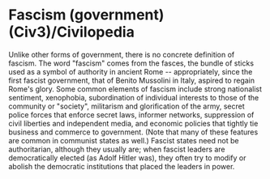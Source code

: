 # Fascism (government) (Civ3)/Civilopedia

Unlike other forms of government, there is no concrete definition of fascism. The word "fascism" comes from the fasces, the bundle of sticks used as a symbol of authority in ancient Rome -- appropriately, since the first fascist government, that of Benito Mussolini in Italy, aspired to regain Rome's glory.
Some common elements of fascism include strong nationalist sentiment, xenophobia, subordination of individual interests to those of the community or "society", militarism and glorification of the army, secret police forces that enforce secret laws, informer networks, suppression of civil liberties and independent media, and economic policies that tightly tie business and commerce to government. (Note that many of these features are common in communist states as well.)
Fascist states need not be authoritarian, although they usually are; when fascist leaders are democratically elected (as Adolf Hitler was), they often try to modify or abolish the democratic institutions that placed the leaders in power.